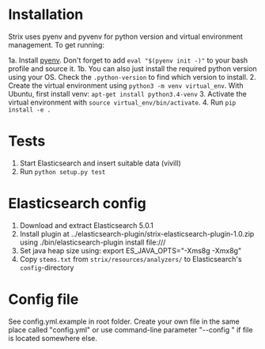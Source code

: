 Installation
============

Strix uses pyenv and pyvenv for python version and virtual environment management. To get running:

1a. Install [pyenv](https://github.com/yyuu/pyenv). Don't forget to add `eval "$(pyenv init -)"` to your bash profile and source it. 
1b. You can also just install the required python version using your OS. Check the `.python-version` to find which version to install. 
2. Create the virtual environment using `python3 -m venv virtual_env`. 
   With Ubuntu, first install venv: `apt-get install python3.4-venv`
3. Activate the virtual environment with `source virtual_env/bin/activate`.
4. Run `pip install -e .`

Tests
=====
1. Start Elasticsearch and insert suitable data (vivill)
2. Run `python setup.py test`

Elasticsearch config
====================
1. Download and extract Elasticsearch 5.0.1
2. Install plugin at ../elasticsearch-plugin/strix-elasticsearch-plugin-1.0.zip using
   ./bin/elasticsearch-plugin install file:///<absolute path to plugin zip>
3. Set java heap size using:
   export ES_JAVA_OPTS="-Xms8g -Xmx8g"
4. Copy `stems.txt` from `strix/resources/analyzers/` to Elasticsearch's `config`-directory

Config file
=========== 
See config.yml.example in root folder. Create your own file in the same place called "config.yml" or use 
command-line parameter "--config <file>" if file is located somewhere else.
